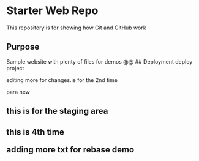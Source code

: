 # Starter Web Repo

This repository is for showing how Git and GitHub work

## Purpose

Sample website with plenty of files for demos
@@ ## Deployment 
deploy project
 
editing more for changes.ie for the 2nd time

para new

<H2>this is for the staging area<H2>

this is 4th time

adding more txt for rebase demo
